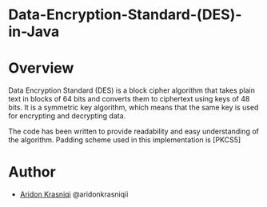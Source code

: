 # Data-Encryption-Standard-(DES)-in-Java


# Overview 
Data Encryption Standard (DES) is a block cipher algorithm that takes plain text in blocks of 64 bits and converts them to ciphertext using keys of 48 bits. It is a symmetric key algorithm, which means that the same key is used for encrypting and decrypting data.

The code has been written to provide readability and easy understanding of the algorithm. Padding scheme used in this implementation is [PKCS5]


  # Author
- [Aridon Krasniqi](https://github.com/aridonkrasniqii)
@aridonkrasniqii
